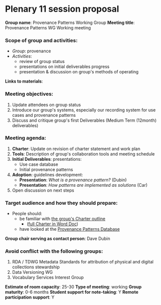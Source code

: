 # Plenary 11 session proposal

**Group name**: Provenance Patterns Working Group
**Meeting title**: Provenance Patterns WG Working meeting


### Scope of group and activities:

* *Group*: provenance
* *Activities*:
  * review of group status
  * presentations on initial deliverables progress
  * presentation & discussion on group's methods of operating

**Links to materials**:


### Meeting objectives:

1. Update attendees on group status
2. Introduce our group's systems, especially our recording system for use cases and provenance patterns
3. Discuss and critique group's first Deliverables (Medium Term (12month) deliverables)


### Meeting agenda:

1. **Charter**: Update on revision of charter statement and work plan
2. **Tools**: Description of group's collaboration tools and meeting schedule
3. **Initial Deliverables**: presentations:
    - Use case database
    - Initial provenance patterns
4. **Adoption**: guidelines development:
    - **Presentation**: *What is a provenance pattern?* (Dubin)
    - **Presentation**: *How patterns are implemented as solutions* (Car)
5. Open discussion on next steps


### Target audience and how they should prepare:

- People should:
  - be familiar with [the group's Charter outline](https://github.com/RDAProvIG/WGplanning/blob/master/CaseContent/Charter.md)
    - ([full Charter in Word Doc](https://github.com/RDAProvIG/WGplanning/blob/master/ProvWGcase.docx))
  - have looked at the [Provenance Patterns Database](http://patterns.promsns.org)

**Group chair serving as contact person**: Dave Dubin


### Avoid conflict with the following groups:
1. RDA / TDWG Metadata Standards for attribution of physical and digital collections stewardship
2. Data Versioning WG
3. Vocabulary Services Interest Group


**Estimate of room capacity**: 25-30
**Type of meeting**: working
**Group maturity**: 0-6 months
**Student support for note-taking**: Y
**Remote participation support**: Y
